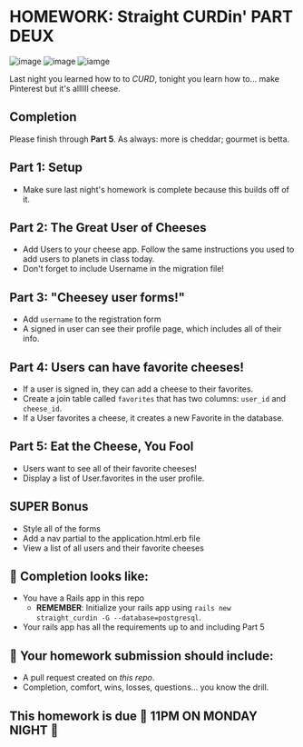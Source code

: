 # HOMEWORK: Straight CURDin' PART DEUX

![image](https://media.giphy.com/media/332SpoiZo7ToI/giphy.gif)
![image](https://i.imgur.com/XZaeNOU.gif)
![iamge](https://media1.tenor.com/images/a83710a9b9416d7480518f401f8ccaab/tenor.gif)

Last night you learned how to to *CURD*, tonight you learn how to... make Pinterest but it's allllll cheese. 

## Completion

Please finish through __Part 5__. As always: more is cheddar; gourmet is betta.

## Part 1: Setup

- Make sure last night's homework is complete because this builds off of it. 

## Part 2: The Great User of Cheeses

- Add Users to your cheese app. Follow the same instructions you used to add users to planets in class today. 
- Don't forget to include Username in the migration file!

## Part 3: "Cheesey user forms!"

- Add `username` to the registration form
- A signed in user can see their profile page, which includes all of their info.

## Part 4: Users can have favorite cheeses!

- If a user is signed in, they can add a cheese to their favorites. 
- Create a join table called `favorites` that has two columns: `user_id` and `cheese_id`.
- If a User favorites a cheese, it creates a new Favorite in the database.

## Part 5: Eat the Cheese, You Fool

 - Users want to see all of their favorite cheeses!
 - Display a list of User.favorites in the user profile. 

## SUPER Bonus

 - Style all of the forms
 - Add a nav partial to the application.html.erb file
 - View a list of all users and their favorite cheeses

## 🚀 Completion looks like:

- You have a Rails app in this repo
    - **REMEMBER**: Initialize your rails app using `rails new straight_curdin -G --database=postgresql`.
- Your rails app has all the requirements up to and including Part 5

## 🚀 Your homework submission should include:

- A pull request created on _this repo_.
- Completion, comfort, wins, losses, questions... you know the drill.

## This homework is due 🚨 11PM ON MONDAY NIGHT 🚨

